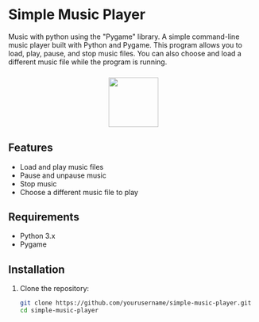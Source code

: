 # Simple Music Player
Music with python using the "Pygame" library.
A simple command-line music player built with Python and Pygame. This program allows you to load, play, pause, and stop music files. You can also choose and load a different music file while the program is running.

###

<div align="center">
  <img height="100" src="<img src=![fuuka](https://github.com/AbelolDev/A-music-player-using-python/assets/155784727/70f3a67d-f26b-4cd3-a604-0ade17bd6d44) width=50% height=50% align=center>"  />
</div>

###

## Features

- Load and play music files
- Pause and unpause music
- Stop music
- Choose a different music file to play

## Requirements

- Python 3.x
- Pygame

## Installation

1. Clone the repository:

   ```bash
   git clone https://github.com/yourusername/simple-music-player.git
   cd simple-music-player
